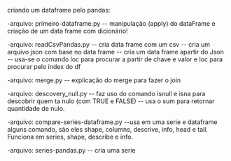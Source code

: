 criando um dataframe pelo pandas:

-arquivo: primeiro-dataframe.py
-- manipulação  (apply) do dataFrame e criação de um data frame com dicionário!

-arquivo: readCsvPandas.py
-- cria data frame com um csv
-- cria um arquivo json com base no data frame
-- cria um data frame apartir do Json
-- usa-se o comando loc para procurar a partir de chave e valor e loc para procurar pelo index do df

-arquivo: merge.py
-- explicação do merge para fazer o join

-arquivo: descovery_null.py
-- faz uso do comando isnull e isna para descobrir quem ta nulo (com TRUE e FALSE)
-- usa o sum para retornar quantidade de nulo.

-arquivo: compare-series-dataframe.py
--usa em uma serie e dataframe alguns comando, são eles shape, columns, descrive, info, head e tail. Funciona em series, shape, describe e info.

-arquivo: series-pandas.py
-- cria uma serie